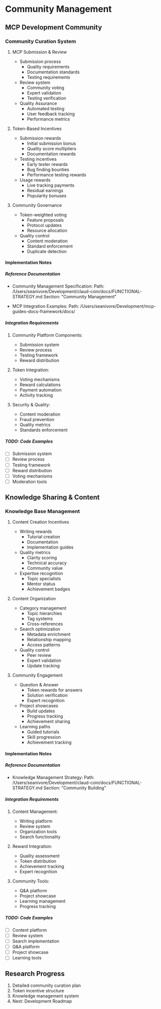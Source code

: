 # Community Management

## MCP Development Community

### Community Curation System
1. MCP Submission & Review
   - Submission process
     * Quality requirements
     * Documentation standards
     * Testing requirements
   - Review system
     * Community voting
     * Expert validation
     * Testing verification
   - Quality Assurance
     * Automated testing
     * User feedback tracking
     * Performance metrics

2. Token-Based Incentives
   - Submission rewards
     * Initial submission bonus
     * Quality score multipliers
     * Documentation rewards
   - Testing incentives
     * Early tester rewards
     * Bug finding bounties 
     * Performance testing rewards
   - Usage rewards
     * Live tracking payments
     * Residual earnings
     * Popularity bonuses

3. Community Governance
   - Token-weighted voting
     * Feature proposals
     * Protocol updates
     * Resource allocation
   - Quality control
     * Content moderation
     * Standard enforcement
     * Duplicate detection

#### Implementation Notes

##### Reference Documentation
- Community Management Specification:
  Path: /Users/seanivore/Development/claud-coin/docs/FUNCTIONAL-STRATEGY.md
  Section: \"Community Management\"

- MCP Integration Examples:
  Path: /Users/seanivore/Development/mcp-guides-docs-framework/docs/

##### Integration Requirements
1. Community Platform Components:
   - Submission system
   - Review process
   - Testing framework
   - Reward distribution

2. Token Integration:
   - Voting mechanisms
   - Reward calculations
   - Payment automation
   - Activity tracking

3. Security & Quality:
   - Content moderation
   - Fraud prevention
   - Quality metrics
   - Standards enforcement

##### TODO: Code Examples
- [ ] Submission system
- [ ] Review process
- [ ] Testing framework
- [ ] Reward distribution
- [ ] Voting mechanisms
- [ ] Moderation tools

## Knowledge Sharing & Content

### Knowledge Base Management
1. Content Creation Incentives
   - Writing rewards
     * Tutorial creation
     * Documentation
     * Implementation guides
   - Quality metrics
     * Clarity scoring
     * Technical accuracy
     * Community value
   - Expertise recognition
     * Topic specialists
     * Mentor status
     * Achievement badges

2. Content Organization
   - Category management
     * Topic hierarchies
     * Tag systems
     * Cross-references
   - Search optimization
     * Metadata enrichment
     * Relationship mapping
     * Access patterns
   - Quality control
     * Peer review
     * Expert validation
     * Update tracking

3. Community Engagement
   - Question & Answer
     * Token rewards for answers
     * Solution verification
     * Expert recognition
   - Project showcases
     * Build updates
     * Progress tracking
     * Achievement sharing
   - Learning paths
     * Guided tutorials
     * Skill progression
     * Achievement tracking

#### Implementation Notes

##### Reference Documentation
- Knowledge Management Strategy:
  Path: /Users/seanivore/Development/claud-coin/docs/FUNCTIONAL-STRATEGY.md
  Section: "Community Building"

##### Integration Requirements
1. Content Management:
   - Writing platform
   - Review system
   - Organization tools
   - Search functionality

2. Reward Integration:
   - Quality assessment
   - Token distribution
   - Achievement tracking
   - Expert recognition

3. Community Tools:
   - Q&A platform
   - Project showcase
   - Learning management
   - Progress tracking

##### TODO: Code Examples
- [ ] Content platform
- [ ] Review system
- [ ] Search implementation
- [ ] Q&A platform
- [ ] Project showcase
- [ ] Learning tools

## Research Progress
1. Detailed community curation plan
2. Token incentive structure
3. Knowledge management system
4. Next: Development Roadmap